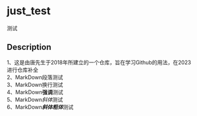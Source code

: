 # just_test
测试
## Description
1、这是由唐先生于2018年所建立的一个仓库，旨在学习Github的用法，在2023进行仓库补全  
2、MarkDown段落测试  
3、MarkDown换行测试  
4、MarkDown**强调**测试  
5、MarkDown*斜体*测试  
6、MarkDown***斜体粗体***测试  
